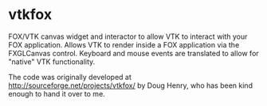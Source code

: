 vtkfox
======

FOX/VTK canvas widget and interactor to allow VTK to interact with your FOX
application. Allows VTK to render inside a FOX application via the FXGLCanvas
control. Keyboard and mouse events are translated to allow for "native" VTK
functionality.

The code was originally developed at http://sourceforge.net/projects/vtkfox/
by Doug Henry, who has been kind enough to hand it over to me.